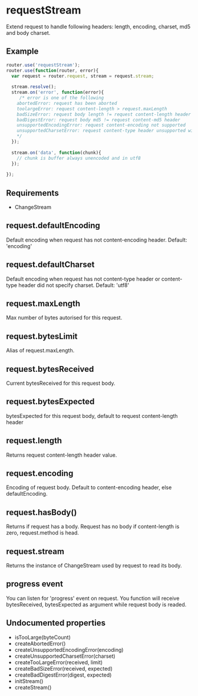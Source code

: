 requestStream
=============

Extend request to handle following headers: length, encoding, charset, md5 and body charset.

## Example

```javascript
router.use('requestStream');
router.use(function(router, error){
  var request = router.request, stream = request.stream;
  
  stream.resolve();
  stream.on('error', function(error){
     /* error is one of the following
    abortedError: request has been aborted
    toolargeError: request content-length > request.maxLength
    badSizeError: request body length != request content-length header
    badDigestError: request body md5 != request content-md5 header
    unsupportedEncodingError: request content-encoding not supported
    unsupportedCharsetError: request content-type header unsupported with the specified charset
    */
  });
  
  stream.on('data', function(chunk){
    // chunk is buffer always unencoded and in utf8
  });
  
});


```

## Requirements

- ChangeStream

## request.defaultEncoding

Default encoding when request has not content-encoding header. Default: 'encoding'

## request.defaultCharset

Default encoding when request has not content-type header or content-type header did not specify charset. Default: 'utf8'

## request.maxLength

Max number of bytes autorised for this request.

## request.bytesLimit

Alias of request.maxLength.

## request.bytesReceived

Current bytesReceived for this request body.

## request.bytesExpected

bytesExpected for this request body, default to request content-length header

## request.length

Returns request content-length header value.

## request.encoding

Encoding of request body. Default to content-encoding header, else defaultEncoding.

## request.hasBody()

Returns if request has a body. Request has no body if content-length is zero, request.method is head.

## request.stream

Returns the instance of ChangeStream used by request to read its body.

## progress event

You can listen for 'progress' event on request. You function will receive bytesReceived, bytesExpected as argument while request body is readed.

## Undocumented properties

- isTooLarge(byteCount)
- createAbortedError()
- createUnsupportedEncodingError(encoding)
- createUnsupportedCharsetError(charset)
- createTooLargeError(received, limit)
- createBadSizeError(received, expected)
- createBadDigestError(digest, expected)
- initStream()
- createStream()
